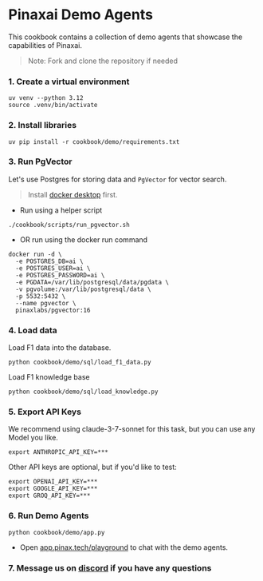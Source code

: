 # Pinaxai Demo Agents

This cookbook contains a collection of demo agents that showcase the capabilities of Pinaxai.

> Note: Fork and clone the repository if needed

### 1. Create a virtual environment

```shell
uv venv --python 3.12
source .venv/bin/activate
```

### 2. Install libraries

```shell
uv pip install -r cookbook/demo/requirements.txt
```

### 3. Run PgVector

Let's use Postgres for storing data and `PgVector` for vector search.

> Install [docker desktop](https://docs.docker.com/desktop/install/mac-install/) first.

- Run using a helper script

```shell
./cookbook/scripts/run_pgvector.sh
```

- OR run using the docker run command

```shell
docker run -d \
  -e POSTGRES_DB=ai \
  -e POSTGRES_USER=ai \
  -e POSTGRES_PASSWORD=ai \
  -e PGDATA=/var/lib/postgresql/data/pgdata \
  -v pgvolume:/var/lib/postgresql/data \
  -p 5532:5432 \
  --name pgvector \
  pinaxlabs/pgvector:16
```

### 4. Load data

Load F1 data into the database.

```shell
python cookbook/demo/sql/load_f1_data.py
```

Load F1 knowledge base

```shell
python cookbook/demo/sql/load_knowledge.py
```

### 5. Export API Keys

We recommend using claude-3-7-sonnet for this task, but you can use any Model you like.

```shell
export ANTHROPIC_API_KEY=***
```

Other API keys are optional, but if you'd like to test:

```shell
export OPENAI_API_KEY=***
export GOOGLE_API_KEY=***
export GROQ_API_KEY=***
```

### 6. Run Demo Agents

```shell
python cookbook/demo/app.py
```

- Open [app.pinax.tech/playground](https://app.pinax.tech/playground?endpoint=localhost%3A7777) to chat with the demo agents.

### 7. Message us on [discord](https://pinaxai.link/discord) if you have any questions

